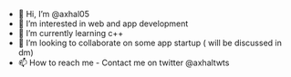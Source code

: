 - 👋 Hi, I’m @axhal05
- 👀 I’m interested in web and app development 
- 🌱 I’m currently learning c++
- 💞️ I’m looking to collaborate on some app startup ( will be discussed in dm)
- 📫 How to reach me - Contact me on twitter @axhaltwts

<!---
axhal05/axhal05 is a ✨ special ✨ repository because its `README.md` (this file) appears on your GitHub profile.
You can click the Preview link to take a look at your changes.
--->
